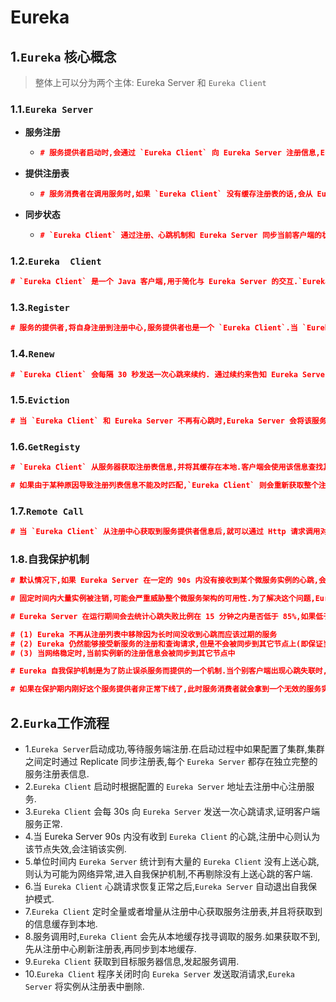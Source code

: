 # Eureka

## 1.`Eureka` 核心概念

> 整体上可以分为两个主体: Eureka Server 和 `Eureka Client`



### 1.1.`Eureka Server`

- **服务注册**

  - ```json
    # 服务提供者启动时,会通过 `Eureka Client` 向 Eureka Server 注册信息,Eureka Server 会存储该服务的信息,Eureka Server 内部有二层缓存机制来维护整个注册表.
    ```

- **提供注册表**

  - ```json
    # 服务消费者在调用服务时,如果 `Eureka Client` 没有缓存注册表的话,会从 Eureka Server 获取最新的注册表.
    ```

- **同步状态**

  - ```json
    # `Eureka Client` 通过注册、心跳机制和 Eureka Server 同步当前客户端的状态.
    ```


### 1.2.`Eureka  Client`

```json
# `Eureka Client` 是一个 Java 客户端,用于简化与 Eureka Server 的交互.`Eureka Client` 会拉取、更新和缓存 Eureka Server 中的信息.因此当所有的 Eureka Server 节点都宕掉,服务消费者依然可以使用缓存中的信息找到服务提供者,但是当服务有更改的时候会出现信息不一致.
```



### 1.3.`Register`

```json
# 服务的提供者,将自身注册到注册中心,服务提供者也是一个 `Eureka Client`.当 `Eureka Client` 向 Eureka Server 注册时,它提供自身的元数据,比如 IP 地址、端口,运行状况指示符 URL,主页等.
```



### 1.4.`Renew`

```json
# `Eureka Client` 会每隔 30 秒发送一次心跳来续约. 通过续约来告知 Eureka Server 该 `Eureka Client` 运行正常,没有出现问题. 默认情况下,如果 Eureka Server 在 90 秒内没有收到 `Eureka Client` 的续约,Server 端会将实例从其注册表中删除,此时间可配置,一般情况不建议更改.
```



### 1.5.`Eviction`

```json
# 当 `Eureka Client` 和 Eureka Server 不再有心跳时,Eureka Server 会将该服务实例从服务注册列表中删除,即服务剔除.
```



### 1.6.`GetRegisty`

```json
# `Eureka Client` 从服务器获取注册表信息,并将其缓存在本地.客户端会使用该信息查找其他服务,从而进行远程调用.该注册列表信息定期(每30秒钟)更新一次.每次返回注册列表信息可能与 `Eureka Client` 的缓存信息不同,`Eureka Client` 自动处理.

# 如果由于某种原因导致注册列表信息不能及时匹配,`Eureka Client` 则会重新获取整个注册表信息. Eureka Server 缓存注册列表信息,整个注册表以及每个应用程序的信息进行了压缩,压缩内容和没有压缩的内容完全相同.`Eureka Client` 和 Eureka Server 可以使用 JSON/XML 格式进行通讯.在默认情况下 `Eureka Client` 使用压缩 JSON 格式来获取注册列表的信息.
```



### 1.7.`Remote Call`

```json
# 当 `Eureka Client` 从注册中心获取到服务提供者信息后,就可以通过 Http 请求调用对应的服务;服务提供者有多个时,`Eureka Client` 客户端会通过 Ribbon 自动进行负载均衡.
```



### 1.8.自我保护机制

```json
# 默认情况下,如果 Eureka Server 在一定的 90s 内没有接收到某个微服务实例的心跳,会注销该实例.但是在微服务架构下服务之间通常都是跨进程调用,网络通信往往会面临着各种问题,比如微服务状态正常,网络分区故障,导致此实例被注销.

# 固定时间内大量实例被注销,可能会严重威胁整个微服务架构的可用性.为了解决这个问题,Eureka 开发了自我保护机制,那么什么是自我保护机制呢？

# Eureka Server 在运行期间会去统计心跳失败比例在 15 分钟之内是否低于 85%,如果低于 85%,Eureka Server 即会进入自我保护机制.

# (1) Eureka 不再从注册列表中移除因为长时间没收到心跳而应该过期的服务
# (2) Eureka 仍然能够接受新服务的注册和查询请求,但是不会被同步到其它节点上(即保证当前节点依然可用)
# (3) 当网络稳定时,当前实例新的注册信息会被同步到其它节点中

# Eureka 自我保护机制是为了防止误杀服务而提供的一个机制.当个别客户端出现心跳失联时,则认为是客户端的问题,剔除掉客户端;当 Eureka 捕获到大量的心跳失败时,则认为可能是网络问题,进入自我保护机制;当客户端心跳恢复时,Eureka 会自动退出自我保护机制.

# 如果在保护期内刚好这个服务提供者非正常下线了,此时服务消费者就会拿到一个无效的服务实例,即会调用失败.对于这个问题需要服务消费者端要有一些容错机制,如重试,断路器等.
```



## 2.`Eurka`工作流程

- 1.`Eureka Server`启动成功,等待服务端注册.在启动过程中如果配置了集群,集群之间定时通过 Replicate 同步注册表,每个 `Eureka Server` 都存在独立完整的服务注册表信息.
- 2.`Eureka Client` 启动时根据配置的 `Eureka Server` 地址去注册中心注册服务.
- 3.`Eureka Client` 会每 30s 向 `Eureka Server` 发送一次心跳请求,证明客户端服务正常.
- 4.当 Eureka Server 90s 内没有收到 `Eureka Client` 的心跳,注册中心则认为该节点失效,会注销该实例.
- 5.单位时间内 `Eureka Server` 统计到有大量的 `Eureka Client` 没有上送心跳,则认为可能为网络异常,进入自我保护机制,不再剔除没有上送心跳的客户端.
- 6.当 `Eureka Client` 心跳请求恢复正常之后,`Eureka Server` 自动退出自我保护模式.
- 7.`Eureka Client` 定时全量或者增量从注册中心获取服务注册表,并且将获取到的信息缓存到本地.
- 8.服务调用时,`Eureka Client` 会先从本地缓存找寻调取的服务.如果获取不到,先从注册中心刷新注册表,再同步到本地缓存.
- 9.`Eureka Client` 获取到目标服务器信息,发起服务调用.
- 10.`Eureka Client` 程序关闭时向 `Eureka Server` 发送取消请求,`Eureka Server` 将实例从注册表中删除.